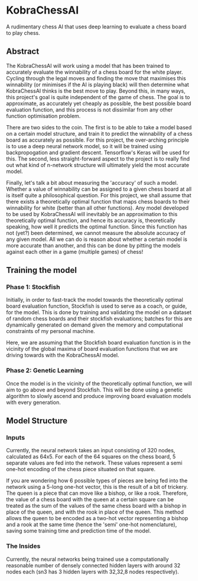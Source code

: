 # KobraChessAI
A rudimentary chess AI that uses deep learning to evaluate a chess board to play chess.

## Abstract
The KobraChessAI will work using a model that has been trained to accurately evaluate the winnability of a chess board for the white player. Cycling through the legal moves and finding the move that maximises this winnability (or minimises if the AI is playing black) will then determine what KobraChessAI thinks is the best move to play. Beyond this, in many ways, this project's goal is quite independent of the game of chess. The goal is to approximate, as accurately yet cheaply as possible, the best possible board evaluation function, and this process is not dissimilar from any other function optimisation problem.

There are two sides to the coin. The first is to be able to take a model based on a certain model structure, and train it to predict the winnability of a chess board as accurately as possible. For this project, the over-arching principle is to use a deep neural network model, so it will be trained using backpropogation and gradient descent. Tensorflow's Keras will be used for this. The second, less straight-forward aspect to the project is to really find out what kind of n-network structure will ultimately yield the most accurate model.

Finally, let's talk a bit about measuring the 'accuracy' of such a model. Whether a value of winnability can be assigned to a given chess board at all is itself quite a philosophical question. For this project, we shall assume that there exists a theoretically optimal function that maps chess boards to their winnability for white (better than all other functions). Any model developed to be used by KobraChessAI will inevitably be an approximation to this theoretically optimal function, and hence its accuracy is, theoretically speaking, how well it predicts the optimal function. Since this function has not (yet?) been determined, we cannot measure the absolute accuracy of any given model. All we can do is reason about whether a certain model is more accurate than another, and this can be done by pitting the models against each other in a game (multiple games) of chess!

## Training the model
### Phase 1: Stockfish
Initially, in order to fast-track the model towards the theoretically optimal board evaluation function, Stockfish is used to serve as a coach, or guide, for the model. This is done by training and validating the model on a dataset of random chess boards and their stockfish evaluations; batches for this are dynamically generated on demand given the memory and computational constraints of my personal machine.

Here, we are assuming that the Stockfish board evaluation function is in the vicinity of the global maxima of board evaluation functions that we are driving towards with the KobraChessAI model.
### Phase 2: Genetic Learning
Once the model is in the vicinity of the theoretically optimal function, we will aim to go above and beyond Stockfish. This will be done using a genetic algorithm to slowly ascend and produce improving board evaluation models with every generation.

## Model Structure
### Inputs
Currently, the neural network takes an input consisting of 320 nodes, calculated as 64x5. For each of the 64 squares on the chess board, 5 separate values are fed into the network. These values represent a semi one-hot encoding of the chess piece situated on that square.

If you are wondering how 6 possible types of pieces are being fed into the network using a 5-long one-hot vector, this is the result of a bit of trickery. The queen is a piece that can move like a bishop, or like a rook. Therefore, the value of a chess board with the queen at a certain square can be treated as the sum of the values of the same chess board with a bishop in place of the queen, and with the rook in place of the queen. This method allows the queen to be encoded as a two-hot vector representing a bishop and a rook at the same time (hence the 'semi' one-hot nomenclature), saving some training time and prediction time of the model.
### The Insides
Currently, the neural networks being trained use a computationally reasonable number of densely connected hidden layers with around 32 nodes each (sn3 has 3 hidden layers with 32,32,8 nodes respectively).
